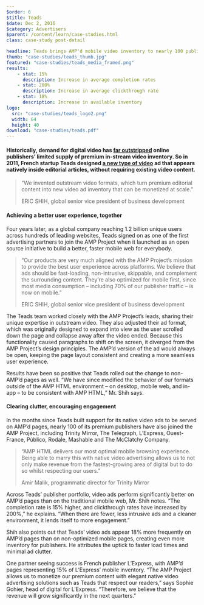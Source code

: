 ```yaml
---
$order: 6
$title: Teads
$date: Dec 2, 2016
$category: Advertisers
$parent: /content/learn/case-studies.html
class: case-study post-detail

headline: Teads brings AMP'd mobile video inventory to nearly 100 publishers
thumb: "case-studies/teads_thumb.jpg"
featured: "case-studies/teads_media_framed.png"
results:
    - stat: 15%
      description: Increase in average completion rates
    - stat: 200%
      description: Increase in average clickthrough rate
    - stat: 18%
      description: Increase in available inventory
logo:
  src: "case-studies/teads_logo2.png"
  width: 64
  height: 40
download: "case-studies/teads.pdf"
---
```


#### Historically, demand for digital video has [far outstripped](https://www.emarketer.com/Article/Mobile-Video-Advertisers-Demand-More-Inventory/1013575) online publishers’ limited supply of premium in-stream video inventory. So in 2011, French startup Teads designed [a new type of video](http://teads.tv/inread-outstream#livedemo) ad that appears natively inside editorial articles, without requiring existing video content.

> “We invented outstream video formats, which turn premium editorial content into new video ad inventory that can be monetized at scale.”
>
> ERIC SHIH, global senior vice president of business development


#### Achieving a better user experience, together

<div class="img-right">
    <amp-img width="840" height="1400" layout="responsive" src="/static/img/case-studies/teads_media_framed.png"></amp-img>
</div>

Four years later, as a global company reaching 1.2 billion unique users across hundreds of leading websites, Teads signed on as one of the first advertising partners to join the AMP Project when it launched as an open source initiative to build a better, faster mobile web for everybody.

> “Our products are very much aligned with the AMP Project’s mission to provide the best user experience across platforms. We believe that ads should be fast-loading, non-intrusive, skippable, and complement the surrounding content. They’re also optimized for mobile first, since most media consumption – including 70% of our publisher traffic – is now on mobile.”
>
> ERIC SHIH, global senior vice president of business development

The Teads team worked closely with the AMP Project’s leads, sharing their unique expertise in outstream video. They also adjusted their ad format, which was originally designed to expand into view as the user scrolled down the page and collapse away after the video ended. Because this functionality caused paragraphs to shift on the screen, it diverged from the AMP Project’s design principles. The AMP’d version of the ad would always be open, keeping the page layout consistent and creating a more seamless user experience.

Results have been so positive that Teads rolled out the change to non-AMP’d pages as well. “We have since modified the behavior of our formats outside of the AMP HTML environment – on desktop, mobile web, and in-app – to be consistent with AMP HTML,” Mr. Shih says.

#### Clearing clutter, encouraging engagement

In the months since Teads built support for its native video ads to be served on AMP’d pages, nearly 100 of its premium publishers have also joined the AMP Project, including Trinity Mirror, The Telegraph, L’Express, Ouest-France, Público, Rodale, Mashable and The McClatchy Company.

> “AMP HTML delivers our most optimal mobile browsing experience. Being able to marry this with native video advertising allows us to not only make revenue from the fastest-growing area of digital but to do so whilst respecting our users.”
>
> Amir Malik, programmatic director for Trinity Mirror

<div class="post-video">
  <amp-vimeo
      data-videoid="163543060"
      layout="responsive"
      width="16" height="9"></amp-vimeo>
</div>

Across Teads’ publisher portfolio, video ads perform significantly better on AMP’d pages than on the traditional mobile web, Mr. Shih notes. “The completion rate is 15% higher, and clickthrough rates have increased by 200%,” he explains. “When there are fewer, less intrusive ads and a cleaner environment, it lends itself to more engagement.”

Shih also points out that Teads’ video ads appear 18% more frequently on AMP’d pages than on non-optimized mobile pages, creating even more inventory for publishers. He attributes the uptick to faster load times and minimal ad clutter.

One partner seeing success is French publisher L’Express, with AMP’d pages representing 15% of L’Express’ mobile inventory. “The AMP Project allows us to monetize our premium content with elegant native video advertising solutions such as Teads that respect our readers,” says Sophie Gohier, head of digital for L’Express. “Therefore, we believe that the revenue will grow significantly in the next quarters."

